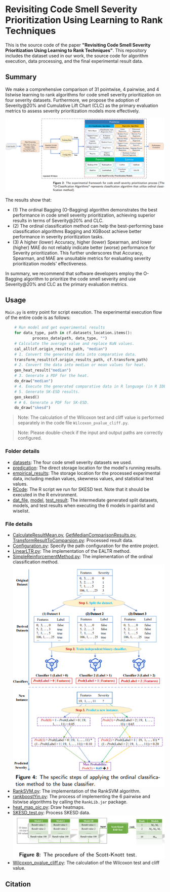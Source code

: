 # Revisiting Code Smell Severity Prioritization Using Learning to Rank Techniques
This is the source code of the paper **"Revisiting Code Smell Severity Prioritization Using Learning to Rank Techniques"**. This repository includes the dataset used in our work, the source code for algorithm execution, data processing, and the final experimental result data.

## Summary
We make a comprehensive comparison of 31 pointwise, 4 pairwise, and 4 listwise learning to rank algorithms for code smell severity prioritization on four severity datasets. 
Furthermore, we propose the adoption of Severity@20\% and Cumulative Lift Chart (CLC) as the primary evaluation metrics to assess severity prioritization models more effectively. 

![img.png](images/framework-img.png)


The results show that:
- (1) The ordinal Bagging (O-Bagging) algorithm demonstrates the best performance in code smell severity prioritization, achieving superior results in terms of Severity@20\% and CLC.
- (2) The ordinal classification method can help the best-performing base classification algorithms Bagging and XGBoost achieve better performance in severity prioritization tasks.
- (3) A higher (lower) Accuracy, higher (lower) Spearman, and lower (higher) MAE do not reliably indicate better (worse) performance for Severity prioritization. This further underscores that Accuracy, Spearman, and MAE are unsuitable metrics for evaluating severity prioritization models' effectiveness. 

In summary, we recommend that software developers employ the O-Bagging algorithm to prioritize the code smell severity and use Severity@20\% and CLC as the primary evaluation metrics.

## Usage
```Main.py``` is entry point for script execution. The experimental execution flow of the entire code is as follows:
```python
    # Run model and get experimental results
    for data_type, path in cf.datasets_location.items():
            process_data(path, data_type, "")
    # Calculate the average value and replace NaN values.
    cal_all(cf.origin_results_path, "median")
    # 1. Convert the generated data into comparative data.
    transform_result(cf.origin_results_path, cf.transform_path)
    # 2. Convert the data into median or mean values for heat.
    gen_heat_result("median")
    # 3. Generate a PDF for the heat.
    do_draw("median")
    # 4. Execute the generated comparative data in R language (in R IDE).
    # 5. Generate SK-ESD results.
    gen_skesd()
    # # 6. Generate a PDF for SK-ESD.
    do_draw("skesd")
```

> Note: The calculation of the Wilcoxon test and cliff value is performed separately in the code file ```Wilcoxon_pvalue_cliff.py```.

> Note: Please double-check if the input and output paths are correctly configured.
### Folder details
- [datasets](./datasets): The four code smell severity datasets we used.
- [predication](./prediction): The direct storage location for the model's running results.
- [empirical_results](./emprical_results): The storage location for the processed experimental data, including median values, skewness values, and statistical test values.
- [RCode](./RCode): The R script we run for SKESD test. Note that it should be executed in the R environment.
- [dat_file](./dat_file), [model](./model), [test_result](./test_result): The intermediate generated split datasets, models, and test results when executing the 6 models in pairlist and wiselist.

### File details
- [CalculateResultMean.py](./CalculateResultMean.py), [GetMedianComparisonResults.py](./GetMedianComparisonResults.py), [TransformResultToComparsion.py](./TransformResultToComparsion.py): Processed result data.
- [Configuration.py](./Configuration.py): Specify the path configuration for the entire project.
- [LinearLTR.py](./LinearLTR.py): The implementation of the EALTR method.
- [SimpleReinforcementMethod.py](./SimpleReinforcementMethod.py): The implementation of the ordinal classification method.
![img.png](images/ordinal-img.png)
- [RankSVM.py](./RankSVM.py): The implementation of the RankSVM algorithm.
- [rankboostYin.py](./rankboostYin.py): The process of implementing the 6 pairwise and listwise algorithms by calling the ```RankLib.jar``` package.
- [heat_map_pic.py](./heat_map_pic.py): Draw heatmaps.
- [SKESD_test.py](./SKESD_test.py): Process SKESD data.
![img.png](images/skesd-img.png)
- [Wilcoxon_pvalue_cliff.py](./Wilcoxon_pvalue_cliff.py): The calculation of the Wilcoxon test and cliff value.

## Citation

